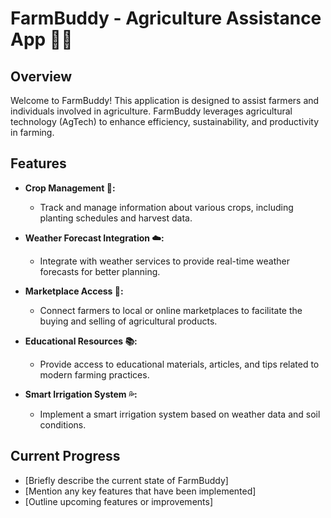 # FarmBuddy - Agriculture Assistance App 🌾🚜

## Overview

Welcome to FarmBuddy! This application is designed to assist farmers and individuals involved in agriculture. FarmBuddy leverages agricultural technology (AgTech) to enhance efficiency, sustainability, and productivity in farming.

## Features

- **Crop Management 🌱:**
  - Track and manage information about various crops, including planting schedules and harvest data.

- **Weather Forecast Integration ☁️:**
  - Integrate with weather services to provide real-time weather forecasts for better planning.

- **Marketplace Access 🛒:**
  - Connect farmers to local or online marketplaces to facilitate the buying and selling of agricultural products.

- **Educational Resources 📚:**
  - Provide access to educational materials, articles, and tips related to modern farming practices.

- **Smart Irrigation System 💦:**
  - Implement a smart irrigation system based on weather data and soil conditions.

## Current Progress

- [Briefly describe the current state of FarmBuddy]
- [Mention any key features that have been implemented]
- [Outline upcoming features or improvements]

